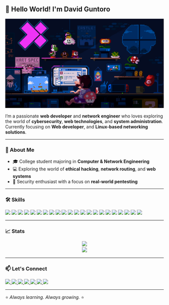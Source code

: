 
## 👋 Hello World! I'm David Guntoro

<p align="center">
  <img src="./WELCOME.gif" alt="welcome gif" width="620">
</p>

I’m a passionate **web developer** and **network engineer** who loves exploring the world of **cybersecurity**, **web technologies**, and **system administration**.  
Currently focusing on **Web developer**, and **Linux-based networking solutions**.


---

### 🚀 About Me

- 🎓 College student majoring in **Computer & Network Engineering**  
- 💻 Exploring the world of **ethical hacking**, **network routing**, and **web systems**  
- 🔐 Security enthusiast with a focus on **real-world pentesting**

---

### 🛠️ Skills

<p align="left">
  <a href="#"><img src="https://img.shields.io/badge/ChatGPT-74aa9c?style=for-the-badge&logo=openai&logoColor=white"></a>
  <a href="#"><img src="https://img.shields.io/badge/JavaScript-323330?style=for-the-badge&logo=javascript&logoColor=F7DF1E"></a>
  <a href="#"><img src="https://img.shields.io/badge/json-5E5C5C?style=for-the-badge&logo=json&logoColor=white"></a>
  <a href="#"><img src="https://img.shields.io/badge/PHP-777BB4?style=for-the-badge&logo=php&logoColor=white"></a>
  <a href="#"><img src="https://img.shields.io/badge/Python-FFD43B?style=for-the-badge&logo=python&logoColor=blue"></a>
  <a href="#"><img src="https://img.shields.io/badge/Debian-A81D33?style=for-the-badge&logo=debian&logoColor=white"></a>
  <a href="#"><img src="https://img.shields.io/badge/iOS-000000?style=for-the-badge&logo=ios&logoColor=white"></a>
  <a href="#"><img src="https://img.shields.io/badge/Kali_Linux-557C94?style=for-the-badge&logo=kali-linux&logoColor=white"></a>
  <a href="#"><img src="https://img.shields.io/badge/OpenWrt-00B5E2?style=for-the-badge&logo=OpenWrt&logoColor=white"></a>
  <a href="#"><img src="https://img.shields.io/badge/Ubuntu-E95420?style=for-the-badge&logo=ubuntu&logoColor=white"></a>
  <a href="#"><img src="https://img.shields.io/badge/Windows-0078D6?style=for-the-badge&logo=windows&logoColor=white"></a>
  <a href="#"><img src="https://img.shields.io/badge/CISCO-1BA0D7?style=for-the-badge&logo=cisco&logoColor=white"></a>
  <a href="#"><img src="https://img.shields.io/badge/Wireshark-1679A7?style=for-the-badge&logo=Wireshark&logoColor=white"></a>
  <a href="#"><img src="https://img.shields.io/badge/burpsuite-FF6633?style=for-the-badge&logo=burpsuite&logoColor=white"></a>
  <a href="#"><img src="https://img.shields.io/badge/metasploit-2596CD?style=for-the-badge&logo=metasploit&logoColor=white"></a>
  <a href="#"><img src="https://img.shields.io/badge/Proxmox-E57000?style=for-the-badge&logo=proxmox&logoColor=white"></a>
  <a href="#"><img src="https://img.shields.io/badge/Apache-D22128?style=for-the-badge&logo=Apache&logoColor=white"></a>
  <a href="#"><img src="https://img.shields.io/badge/Astro-0C1222?style=for-the-badge&logo=astro&logoColor=FDFDFE"></a>
  <a href="#"><img src="https://img.shields.io/badge/Composer-885630?style=for-the-badge&logo=Composer&logoColor=white"></a>
  <a href="#"><img src="https://img.shields.io/badge/Laravel-FF2D20?style=for-the-badge&logo=laravel&logoColor=white"></a>
  <a href="#"><img src="https://img.shields.io/badge/Nginx-009639?style=for-the-badge&logo=nginx&logoColor=white"></a>
  <a href="#"><img src="https://img.shields.io/badge/React-20232A?style=for-the-badge&logo=react&logoColor=61DAFB"></a>
</p>

---

### 📈 Stats

<p align="center">
  <img src="https://github-readme-stats.vercel.app/api?username=VIDD7&show_icons=true&theme=tokyonight">
  <br>
  <img src="https://komarev.com/ghpvc/?username=VIDD7&color=blue&style=for-the-badge" style="display: inline-block;">
</p>


---

### 📫 Let's Connect
<p>
  <a href="mailto:xirooseven@gmail.com">
    <img src="https://img.shields.io/badge/Gmail-D14836?style=for-the-badge&logo=gmail&logoColor=white">
  </a>
  <a href="https://vstra.my.id">
    <img src="https://img.shields.io/badge/website-000000?style=for-the-badge&logo=Web&logoColor=white" >
  </a>
  <a href="https://t.me/@vidynnn">
    <img src="https://img.shields.io/badge/Telegram-2CA5E0?style=for-the-badge&logo=telegram&logoColor=white">
  </a>
  <a href="https://www.instagram.com/vidyn_">
    <img src="https://img.shields.io/badge/Instagram-E4405F?style=for-the-badge&logo=instagram&logoColor=white">
  </a>
  <a href="https://www.instagram.com/vidyn_">
    <img src="https://img.shields.io/badge/Instagram-E4405F?style=for-the-badge&logo=instagram&logoColor=white">
  </a>
  <a href="https://www.tiktok.com/@viddyn_">
    <img src="https://img.shields.io/badge/TikTok-000000?style=for-the-badge&logo=tiktok&logoColor=white">
  </a>
  <a href="https://www.youtube.com/@xiroseven">
    <img src="https://img.shields.io/badge/YouTube-FF0000?style=for-the-badge&logo=youtube&logoColor=white">
  </a>
</p>

---

⭐️ *Always learning. Always growing.* ⭐️
